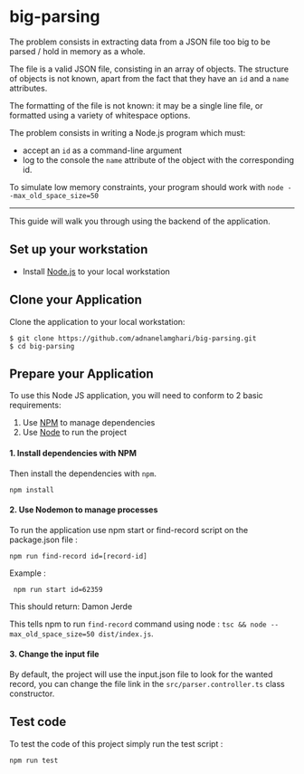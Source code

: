 # big-parsing

The problem consists in extracting data from a JSON file too big to be parsed / hold in memory as a whole.

The file is a valid JSON file, consisting in an array of objects. The structure of objects is not known, apart from the
fact that they have an `id` and a `name` attributes.

The formatting of the file is not known: it may be a single line file, or formatted using a variety of whitespace
options.

The problem consists in writing a Node.js program which must:

- accept an `id` as a command-line argument
- log to the console the `name` attribute of the object with the corresponding id.

To simulate low memory constraints, your program should work with `node --max_old_space_size=50`

---
This guide will walk you through using the backend of the application.

## Set up your workstation

* Install [Node.js](http://nodejs.org) to your local workstation

## Clone your Application

Clone the application to your local workstation:

	$ git clone https://github.com/adnanelamghari/big-parsing.git
	$ cd big-parsing

## Prepare your Application

To use this Node JS application, you will need to conform to 2 basic requirements:

1. Use [NPM](https://npmjs.org/) to manage dependencies
2. Use [Node](https://nodejs.org/en/) to run the project

#### 1. Install dependencies with NPM

Then install the dependencies with `npm`.

	npm install

#### 2. Use Nodemon to manage processes

To run the application use npm start or find-record script on the package.json file :

	npm run find-record id=[record-id]

Example :

     npm run start id=62359

This should return: Damon Jerde

This tells npm to run `find-record` command using node : `tsc && node --max_old_space_size=50 dist/index.js`.

#### 3. Change the input file

By default, the project will use the input.json file to look for the wanted record, you can change the file link in
the `src/parser.controller.ts` class constructor.

## Test code

To test the code of this project simply run the test script :

    npm run test
